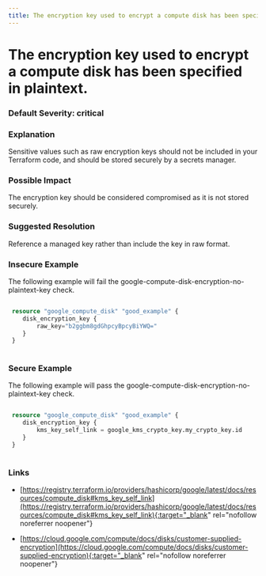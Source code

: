 ```yaml
---
title: The encryption key used to encrypt a compute disk has been specified in plaintext.
---
```


# The encryption key used to encrypt a compute disk has been specified in plaintext.

### Default Severity: <span class="severity critical">critical</span>

### Explanation

Sensitive values such as raw encryption keys should not be included in your Terraform code, and should be stored securely by a secrets manager.

### Possible Impact
The encryption key should be considered compromised as it is not stored securely.

### Suggested Resolution
Reference a managed key rather than include the key in raw format.


### Insecure Example

The following example will fail the google-compute-disk-encryption-no-plaintext-key check.
```terraform

 resource "google_compute_disk" "good_example" {
 	disk_encryption_key {
 		raw_key="b2ggbm8gdGhpcyBpcyBiYWQ="
 	}
 }
 
```



### Secure Example

The following example will pass the google-compute-disk-encryption-no-plaintext-key check.
```terraform

 resource "google_compute_disk" "good_example" {
 	disk_encryption_key {
 		kms_key_self_link = google_kms_crypto_key.my_crypto_key.id
 	}
 }
 
```



### Links


- [https://registry.terraform.io/providers/hashicorp/google/latest/docs/resources/compute_disk#kms_key_self_link](https://registry.terraform.io/providers/hashicorp/google/latest/docs/resources/compute_disk#kms_key_self_link){:target="_blank" rel="nofollow noreferrer noopener"}

- [https://cloud.google.com/compute/docs/disks/customer-supplied-encryption](https://cloud.google.com/compute/docs/disks/customer-supplied-encryption){:target="_blank" rel="nofollow noreferrer noopener"}



